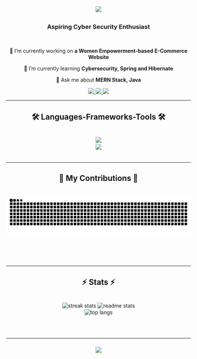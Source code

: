 <h1 align="center">
  <img src="https://readme-typing-svg.herokuapp.com/?font=Lora&size=40&center=true&vCenter=true&width=500&height=70&duration=3000&lines=Hi+There!+👋;+I'm+Niharika+Mishra!;" />
</h1>

<h3 align="center">Aspiring Cyber Security Enthusiast</h3>

<br/>

<div align="center">
  
🔭 I’m currently working on **a Women Empowerment-based E-Commerce Website**

🌱 I’m currently learning **Cybersecurity, Spring and Hibernate**

💬 Ask me about **MERN Stack, Java**

</div>

<div align="center">
  
  <a href="mailto:niharikamishra2803@gmail.com">
    <img src="https://img.shields.io/badge/Gmail-333333?style=for-the-badge&logo=gmail&logoColor=red" />
  </a>
  
  <a href="https://www.linkedin.com/in/niharika28/" target="_blank">
    <img src="https://img.shields.io/badge/LinkedIn-0077B5?style=for-the-badge&logo=linkedin&logoColor=white" />
  </a>
  
  <a href="https://docs.google.com/document/d/1kjp3zN40sHrI3vUtnoXhz255dxQgSRkVf8Op0hio5BE/edit?usp=sharing" >
    <img src="https://img.shields.io/badge/RESUME-FF5722?style=for-the-badge&logo=sqlite&logoColor=white" />
  </a>
  
</div>


<hr/>

<h2 align="center"> 🛠️ Languages-Frameworks-Tools 🛠️</h2>
<br/>
<div align="center">
  <a href="https://skillicons.dev">
    <img src="https://skillicons.dev/icons?i=java,nodejs,express,mongodb,javascript,postman,postgresql,spring,github" /><br>
    <img src="https://skillicons.dev/icons?i=react,bootstrap,mui,mysql,html,css,vscode,figma,tailwindcss,git" />
  </a>
</div>

<br/>
<hr/>

<div align="center">
  <h2>🐍 My Contributions 🐍</h2>
  <br>
  <img alt="snake eating my contributions" src="https://raw.githubusercontent.com/Niharika2803/niharika2803/output/github-contribution-grid-snake.svg" />
  
  <br/><br/><br/>
</div>

<hr/>

<h2 align="center">⚡ Stats ⚡</h2>
<br>
<div align=center>
<img width=390 src="https://github-readme-streak-stats.herokuapp.com/?user=Niharika2803&count_private=true&theme=react&border_radius=10" alt="streak stats"/>
  <img width=390 src="https://github-readme-stats.vercel.app/api?username=Niharika2803&count_private=true&show_icons=true&theme=react&rank_icon=github&border_radius=10" alt="readme stats" />
  <br/>
  <img width=325 align="center" src="https://github-readme-stats.vercel.app/api/top-langs/?username=Niharika2803&layout=compact&theme=react&border_radius=10&size_weight=0.5&count_weight=0.5&exclude_repo=github-readme-stats" alt="top langs" />
</div>

<br/><br/>
<hr/>

<h3 align="center">
  <a href="https://git.io/typing-svg">
    <img src="https://readme-typing-svg.herokuapp.com/?font=Righteous&size=25&center=true&vCenter=true&width=500&height=70&duration=4000&lines=Thanks+for+visiting!+🙏;+Shoot+me+a+message+on+Linkedin!;I'm+always+down+to+collab+:)"> 
  </a>
